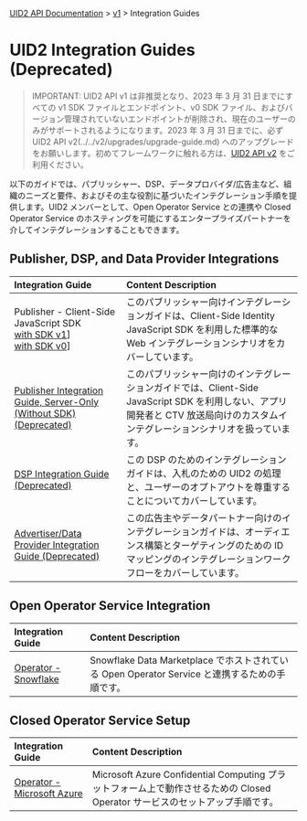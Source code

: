 [UID2 API Documentation](../../getting-started.md) > [v1](../README.md) > Integration Guides

# UID2 Integration Guides (Deprecated)

> IMPORTANT: UID2 API v1 は非推奨となり、2023 年 3 月 31 日までにすべての v1 SDK ファイルとエンドポイント、v0 SDK ファイル、およびバージョン管理されていないエンドポイントが削除され、現在のユーザーのみがサポートされるようになります。2023 年 3 月 31 日までに、必ず UID2 API v2(../../v2/upgrades/upgrade-guide.md) へのアップグレードをお願いします。初めてフレームワークに触れる方は、[UID2 API v2](../../v2/summary-doc-v2.md) をご利用ください。

以下のガイドでは、パブリッシャー、DSP、データプロバイダ/広告主など、組織のニーズと要件、およびその主な役割に基づいたインテグレーション手順を提供します。UID2 メンバーとして、Open Operator Service との連携や Closed Operator Service のホスティングを可能にするエンタープライズパートナーを介してインテグレーションすることもできます。

## Publisher, DSP, and Data Provider Integrations

| Integration Guide                                                                                                                       | Content Description                                                                                                                                                              |
| :-------------------------------------------------------------------------------------------------------------------------------------- | :------------------------------------------------------------------------------------------------------------------------------------------------------------------------------- |
| Publisher - Client-Side JavaScript SDK<br/>[with SDK v1](./publisher-client-side.md)]<br/>[with SDK v0](./publisher-client-side-v0.md)] | このパブリッシャー向けインテグレーションガイドは、Client-Side Identity JavaScript SDK を利用した標準的な Web インテグレーションシナリオをカバーしています。                      |
| [Publisher Integration Guide, Server-Only (Without SDK) (Deprecated)](./custom-publisher-integration.md)                                | このパブリッシャー向けのインテグレーションガイドでは、Client-Side JavaScript SDK を利用しない、アプリ開発者と CTV 放送局向けのカスタムインテグレーションシナリオを扱っています。 |
| [DSP Integration Guide (Deprecated)](./dsp-guide.md)                                                                                    | この DSP のためのインテグレーションガイドは、入札のための UID2 の処理と、ユーザーのオプトアウトを尊重することについてカバーしています。                                          |
| [Advertiser/Data Provider Integration Guide (Deprecated)](./advertiser-dataprovider-guide.md)                                           | この広告主やデータパートナー向けのインテグレーションガイドは、オーディエンス構築とターゲティングのための ID マッピングのインテグレーションワークフローをカバーしています。       |

## Open Operator Service Integration

| Integration Guide                                          | Content Description                                                                            |
| :--------------------------------------------------------- | :--------------------------------------------------------------------------------------------- |
| [Operator - Snowflake](./../sdks/snowflake_integration.md) | Snowflake Data Marketplace でホストされている Open Operator Service と連携するための手順です。 |

## Closed Operator Service Setup

| Integration Guide                                               | Content Description                                                                                                          |
| :-------------------------------------------------------------- | :--------------------------------------------------------------------------------------------------------------------------- |
| [Operator - Microsoft Azure](./operator-guide-azure-enclave.md) | Microsoft Azure Confidential Computing プラットフォーム上で動作させるための Closed Operator サービスのセットアップ手順です。 |
